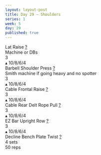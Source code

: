 ```yaml
---
layout: layout-post
title: Day 29 — Shoulders
series: 1
week: 5
day: 29
published: true
---
```


<div class="ex_list">

  <div class="ex">
    <div class="name">
      Lat Raise
      <a href="https://www.youtube.com/watch?v=kDqklk1ZESo" target="_blank">?</a>
      <div class="note">Machine or DBs</div>
    </div>
    <div class="set">3 <br/></div>
    <div class="rep">▴ 10/8/6/4</div>
  </div>

  <div class="ex">
    <div class="name">
      Barbell Shoulder Press
      <a href="https://www.youtube.com/watch?v=B-aVuyhvLHU" target="_blank">?</a>
      <div class="note">Smith machine if going heavy and no spotter</div>
    </div>
    <div class="set">3 <br/></div>
    <div class="rep">▴ 10/8/6/4</div>
  </div>

  <div class="ex">
    <div class="name">
      Cable Frontal Raise
      <a href="https://www.youtube.com/watch?v=D-3JnFrFUOw" target="_blank">?</a>
    </div>
    <div class="set">3 <br/></div>
    <div class="rep">▴ 10/8/6/4</div>
  </div>

  <div class="ex">
    <div class="name">
      Cable Rear Delt Rope Pull 
      <a href="https://www.youtube.com/watch?v=MY_SxtGoExE " target="_blank">?</a>
    </div>
    <div class="set">3 <br/></div>
    <div class="rep">▴ 10/8/6/4</div>
  </div>

  <div class="ex">
    <div class="name">
      EZ Bar Upright Row 
      <a href="https://www.youtube.com/watch?v=hjMLV7mNQjg " target="_blank">?</a>
    </div>
    <div class="set">3 <br/></div>
    <div class="rep">▴ 10/8/6/4</div>
  </div>

  <div class="ex">
    <div class="name">
      Decline Bench Plate Twist
      <a href="https://www.youtube.com/watch?v=6yHm0Y8Pn6U" target="_blank">?</a>
    </div>
    <div class="set">4 sets</div>
    <div class="rep">50 reps</div>
  </div>

</div>



